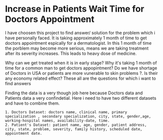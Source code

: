  # Increase in Patients Wait Time  for Doctors Appointment
  
   I have choosen this project to find answer/ solution for the problem which i have personally faced. It is taking approximately 1 month of time to get doctors appointment espically for a dermatologist. In this 1 month of time the porblem may become more serious, means we are taking treatment after its severity increases. This leads to heavy dose of medicine. 
   
   Why can we get treated when it is in early stage? 
   Why it's taking 1 month of time for a common man to get doctors appopintment?
   Do we have shortage of Doctors in USA or patients are more vunerable to skin problems ?.
   Is their any economy related effect?
   These all are the questions for which i want to find answers
   
   Finding the data is a very though job here because Doctors data and Patients data a very confindetial. Here i need to have two different datasets and have to combine them.
   
    1. Doctors Dataset: doctors name, clinical name, primary specialization , secondary specialization, city, state, gender,age, working-hospital names, availability-date, time.
    2. Patient's Dataset: patient name, age, gender, patient address, city, state, problem, severity, family history, scheduled date, appointment date.
    
   
    
    
